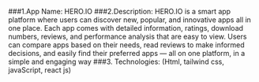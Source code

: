###1.App Name: HERO.IO
 ###2.Description: HERO.IO is a smart app platform where users can discover new, popular, and innovative apps all in one place. Each app comes with detailed information, ratings, download numbers, reviews, and performance analysis that are easy to view. Users can compare apps based on their needs, read reviews to make informed decisions, and easily find their preferred apps — all on one platform, in a simple and engaging way
###3. Technologies: (Html, tailwind css, javaScript, react js)
